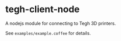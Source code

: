 # tegh-client-node

A nodejs module for connecting to Tegh 3D printers.

See `examples/example.coffee` for details.